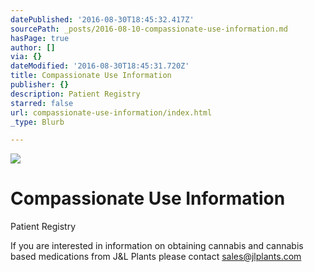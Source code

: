 ```yaml
---
datePublished: '2016-08-30T18:45:32.417Z'
sourcePath: _posts/2016-08-10-compassionate-use-information.md
hasPage: true
author: []
via: {}
dateModified: '2016-08-30T18:45:31.720Z'
title: Compassionate Use Information
publisher: {}
description: Patient Registry
starred: false
url: compassionate-use-information/index.html
_type: Blurb

---
```

![](https://the-grid-user-content.s3-us-west-2.amazonaws.com/698ade20-d6f8-405c-bd0b-dc464d9714fc.jpg)

# Compassionate Use Information

Patient Registry

If you are interested in information on obtaining cannabis and cannabis based medications from J&L Plants please contact sales@jlplants.com